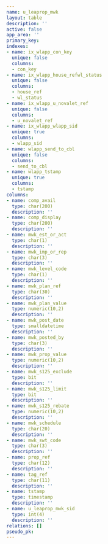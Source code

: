 ```yaml
---
name: u_leaprop_mwk
layout: table
description: ''
active: false
app_area: ''
primary_key: 
indexes:
- name: ix_wlapp_con_key
  unique: false
  columns:
  - con_key
- name: ix_wlapp_house_refwl_status
  unique: false
  columns:
  - house_ref
  - wl_status
- name: ix_wlapp_u_novalet_ref
  unique: false
  columns:
  - u_novalet_ref
- name: ix_wlapp_wlapp_sid
  unique: true
  columns:
  - wlapp_sid
- name: wlapp_send_to_cbl
  unique: false
  columns:
  - send_to_cbl
- name: wlapp_tstamp
  unique: true
  columns:
  - tstamp
columns:
- name: comp_avail
  type: char(200)
  description: ''
- name: comp_display
  type: char(200)
  description: ''
- name: mwk_est_or_act
  type: char(1)
  description: ''
- name: mwk_imp_or_rep
  type: char(3)
  description: ''
- name: mwk_level_code
  type: char(1)
  description: ''
- name: mwk_plan_ref
  type: char(30)
  description: ''
- name: mwk_plan_value
  type: numeric(10,2)
  description: ''
- name: mwk_post_date
  type: smalldatetime
  description: ''
- name: mwk_posted_by
  type: char(3)
  description: ''
- name: mwk_prop_value
  type: numeric(10,2)
  description: ''
- name: mwk_s125_exclude
  type: bit
  description: ''
- name: mwk_s125_limit
  type: bit
  description: ''
- name: mwk_s125_rebate
  type: numeric(10,2)
  description: ''
- name: mwk_schedule
  type: char(20)
  description: ''
- name: mwk_swt_code
  type: char(3)
  description: ''
- name: prop_ref
  type: char(12)
  description: ''
- name: tag_ref
  type: char(11)
  description: ''
- name: tstamp
  type: timestamp
  description: ''
- name: u_leaprop_mwk_sid
  type: int(4)
  description: ''
relations: []
pseudo_pk: 
---
```


